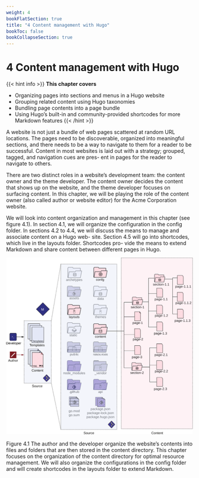```yaml
---
weight: 4
bookFlatSection: true
title: "4 Content management with Hugo"
bookToc: false
bookCollapseSection: true
---
```


# 4 Content management with Hugo

{{< hint info >}}
**This chapter covers**
- Organizing pages into sections and menus in a Hugo website
- Grouping related content using Hugo taxonomies
- Bundling page contents into a page bundle
- Using Hugo’s built-in and community-provided shortcodes for more Markdown features
{{< /hint >}}

A website is not just a bundle of web pages scattered at random URL locations. The pages need to be discoverable, organized into  meaningful  sections,  and  there  needs to be a way to navigate to them for a reader to be successful. Content in most websites is laid out with a strategy; grouped, tagged, and navigation cues are pres- ent in pages for the reader to navigate to others.

There are two distinct roles in a website’s development team: the content owner and the theme developer. The content owner decides the content that shows up on  the website, and the theme developer focuses on surfacing content. In this chapter, we
will be playing the role of the content owner (also called author or website editor) for the Acme Corporation website.

We will look into content organization and management in this chapter (see figure 4.1). In section 4.1, we will organize the configuration in the config folder. In sections
4.2 to 4.4, we will discuss the means to manage and associate content on a Hugo web- site. Section 4.5 will go into shortcodes, which live in the layouts folder. Shortcodes pro- vide the means to extend Markdown and share content between different pages in Hugo.

![Figure4.1](Figure4.1.svg)

Figure 4.1 The author and the developer organize the website’s contents into files and folders that are then stored in the content directory. This chapter focuses on the organization of the content directory for optimal resource management. We will also organize the configurations in the config folder and will create shortcodes in the layouts folder to extend Markdown.

